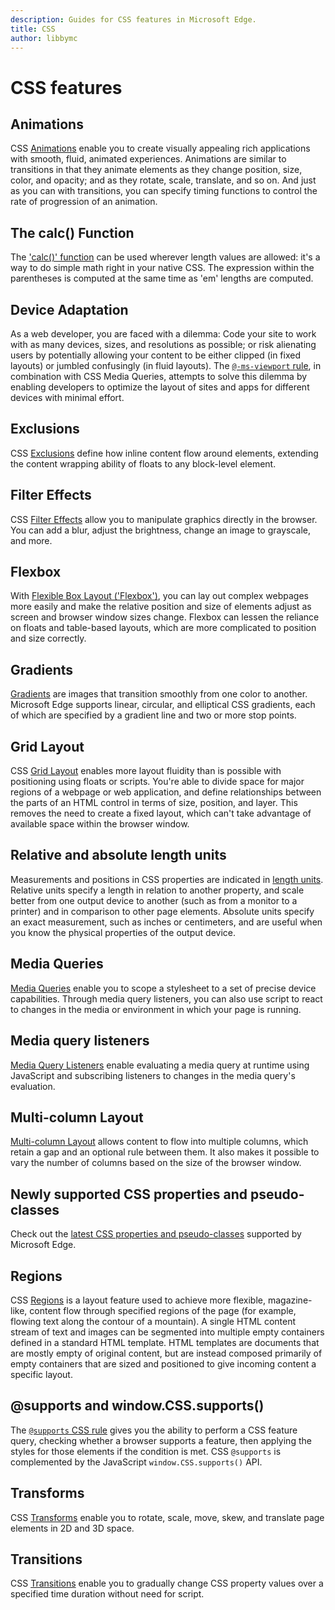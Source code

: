 ```yaml
---
description: Guides for CSS features in Microsoft Edge.
title: CSS
author: libbymc
---
```


# CSS features

## Animations
CSS [Animations](./animations) enable you to create visually appealing rich applications with smooth, fluid, animated experiences. Animations are similar to  transitions  in that they animate elements as they change position, size, color, and opacity; and as they rotate, scale, translate, and so on. And just as you can with transitions, you can specify timing functions to control the rate of progression of an animation.

## The calc() Function
The ['calc()' function](./calc-function) can be used wherever length values are allowed: it's a way to do simple math right in your native CSS. The expression within the parentheses is computed at the same time as 'em' lengths are computed.

## Device Adaptation
As a web developer, you are faced with a dilemma: Code your site to work with as many devices, sizes, and resolutions as possible; or risk alienating users by potentially allowing your content to be either clipped (in fixed layouts) or jumbled confusingly (in fluid layouts). The [`@-ms-viewport` rule](./device-adaptation), in combination with CSS Media Queries, attempts to solve this dilemma by enabling developers to optimize the layout of sites and apps for different devices with minimal effort.

## Exclusions
CSS [Exclusions](./exclusions) define how inline content flow around elements, extending the content wrapping ability of floats to any block-level element. 

## Filter Effects
CSS [Filter Effects](./filter-effects) allow you to manipulate graphics directly in the browser. You can add a blur, adjust the brightness, change an image to grayscale, and more. 

## Flexbox
With [Flexible Box Layout ('Flexbox')](./flexbox), you can lay out complex webpages more easily and make the relative position and size of elements adjust as screen and browser window sizes change. Flexbox can lessen the reliance on floats and table-based layouts, which are more complicated to position and size correctly.

## Gradients
[Gradients](./gradients) are images that transition smoothly from one color to another. Microsoft Edge supports linear, circular, and elliptical CSS gradients, each of which are specified by a gradient line and two or more stop points.

## Grid Layout
CSS [Grid Layout](./grid-layout) enables more layout fluidity than is possible with positioning using floats or scripts. You're able to divide space for major regions of a webpage or web application, and define relationships between the parts of an HTML control in terms of size, position, and layer. This removes the need to create a fixed layout, which can't take advantage of available space within the browser window.

## Relative and absolute length units
Measurements and positions in CSS properties are indicated in [length units](./length-units-relative-and-absolute ). Relative units specify a length in relation to another property, and scale better from one output device to another (such as from a monitor to a printer) and in comparison to other page elements. Absolute units specify an exact measurement, such as inches or centimeters, and are useful when you know the physical properties of the output device.

## Media Queries
[Media Queries](./media-queries) enable you to scope a stylesheet to a set of precise device capabilities. Through media query listeners, you can also use script to react to changes in the media or environment in which your page is running.

## Media query listeners
[Media Query Listeners](./media-query-listeners) enable evaluating a media query at runtime using JavaScript and subscribing listeners to changes in the media query's evaluation.

## Multi-column Layout
[Multi-column Layout](./multi-column-layout ) allows content to flow into multiple columns, which retain a gap and an optional rule between them. It also makes it possible to vary the number of columns based on the size of the browser window. 

## Newly supported CSS properties and pseudo-classes
Check out the [latest CSS properties and pseudo-classes](./newly-supported-properties-and-pseudo-classes) supported by Microsoft Edge.

## Regions
CSS [Regions](./regions) is a layout feature used to achieve more flexible, magazine-like, content flow through specified regions of the page (for example, flowing text along the contour of a mountain). A single HTML content stream of text and images can be segmented into multiple empty containers defined in a standard HTML template. HTML templates are documents that are mostly empty of original content, but are instead composed primarily of empty containers that are sized and positioned to give incoming content a specific layout.

## @supports and window.CSS.supports()
The [`@supports` CSS rule](./supports-at-rule) gives you the ability to perform a CSS feature query, checking whether a browser supports a feature, then applying the styles for those elements if the condition is met. CSS `@supports` is complemented by the JavaScript `window.CSS.supports()` API.  

## Transforms
CSS [Transforms](./transforms) enable you to rotate, scale, move, skew, and translate page elements in 2D and 3D space. 

## Transitions
CSS [Transitions](./transitions) enable you to gradually change CSS property values over a specified time duration without need for script.
